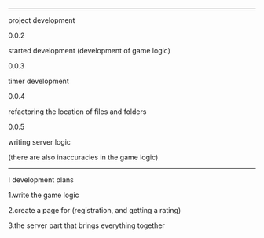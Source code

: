 ___________________________________________________________________________
project development

0.0.2

started development
(development of game logic)

0.0.3

timer development

0.0.4

refactoring the location of files and folders

0.0.5

writing server logic 

(there are also inaccuracies in the game logic)

___________________________________________________________________________

! development plans

1.write the game logic

2.create a page for (registration, and getting a rating)

3.the server part that brings everything together